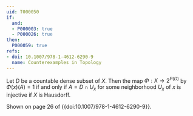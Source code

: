 ```yaml
---
uid: T000050
if:
  and:
  - P000003: true
  - P000026: true
then:
  P000059: true
refs:
- doi: 10.1007/978-1-4612-6290-9
  name: Counterexamples in Topology
---
```


Let $D$ be a countable dense subset of $X$. Then the map $\Phi : X \rightarrow 2^{P(D)}$ by $\Phi(x)(A)=1$ if and only if $A=D \cap U_x$ for some neighborhood $U_x$ of $x$ is injective if $X$ is Hausdorff.

Shown on page 26 of {{doi:10.1007/978-1-4612-6290-9}}.
